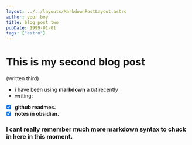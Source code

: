 ```yaml
---
layout: ../../layouts/MarkdownPostLayout.astro
author: your boy
title: blog post two
pubDate: 1999-01-01
tags: ["astro"]
---
```


# This is my second blog post
(written third)

- i have been using __markdown__ a _bit_ recently
- writing:
- [x]  **github readmes.**
- [x] **notes in obsidian.**

### I cant really remember much more markdown syntax to chuck in here in this moment.